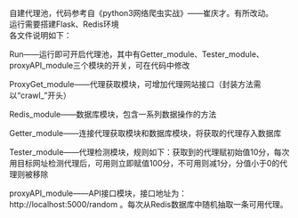 自建代理池，代码参考自《python3网络爬虫实战》——崔庆才。有所改动。  
运行需要搭建Flask、Redis环境  
各文件说明如下：  
  
Run——运行即可开启代理池，其中有Getter_module、Tester_module、proxyAPI_module三个模块的开关，可在代码中修改   
   
ProxyGet_module——代理获取模块，可增加代理网站接口（封装方法需以“crawl_”开头）  
  
Redis_module——数据库模块，包含一系列数据操作的方法   
  
Getter_module——连接代理获取模块和数据库模块，将获取的代理存入数据库   
  
Tester_module——代理检测模块，规则如下：获取到的代理赋初始值10分，每次用目标网址检测代理后，可用则立即赋值100分，不可用则减1分，分值小于0的代理则被移除    

proxyAPI_module——API接口模块，接口地址为：http://localhost:5000/random 。每次从Redis数据库中随机抽取一条可用代理。  
